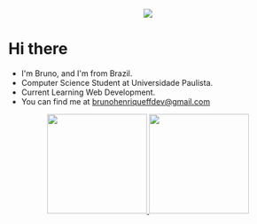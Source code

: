 <p align="center">
  <img src="https://readme-typing-svg.herokuapp.com/?size=35&duration=5000&color=DA4BA0&lines=Welcome,+Friend;">
</p>

# Hi there
- I'm Bruno, and I'm from Brazil.
- Computer Science Student at Universidade Paulista.
- Current Learning Web Development.
- You can find me at brunohenriqueffdev@gmail.com


<div align="center">
  <a href="https://github.com/brunohenriquef">
  <img height="180px" src="https://github-readme-stats.vercel.app/api?username=brunohenriquef&show_icons=true&theme=radical&include_all_commits=true&count_private=true">
  <img height="180px" src="https://github-readme-stats.vercel.app/api/top-langs/?username=brunohenriquef&layout=compact&langs_count=7&theme=radical">
</div>

